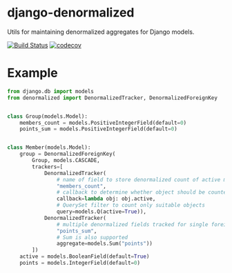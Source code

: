 # django-denormalized
Utils for maintaining denormalized aggregates for Django models.

[![Build Status](https://travis-ci.org/just-work/django-denormalized.svg?branch=master)](https://travis-ci.org/just-work/django-denormalized)
[![codecov](https://codecov.io/gh/just-work/django-denormalized/branch/master/graph/badge.svg)](https://codecov.io/gh/just-work/django-denormalized)
# Example

```python
from django.db import models
from denormalized import DenormalizedTracker, DenormalizedForeignKey


class Group(models.Model):
    members_count = models.PositiveIntegerField(default=0)
    points_sum = models.PositiveIntegerField(default=0)


class Member(models.Model):
    group = DenormalizedForeignKey(
        Group, models.CASCADE,
        trackers=[
            DenormalizedTracker(
                # name of field to store denormalized count of active members
                "members_count",                    
                # callback to determine whether object should be counted or not
                callback=lambda obj: obj.active,
                # QuerySet filter to count only suitable objects
                query=models.Q(active=True)),
            DenormalizedTracker(
                # multiple denormalized fields tracked for single foreign key
                "points_sum",
                # Sum is also supported
                aggregate=models.Sum("points"))
        ])
    active = models.BooleanField(default=True)
    points = models.IntegerField(default=0)

```
